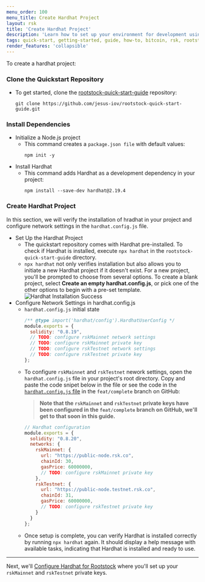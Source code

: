 ```yaml
---
menu_order: 100
menu_title: Create Hardhat Project
layout: rsk
title: 'Create Hardhat Project'
description: 'Learn how to set up your environment for development using Hardhat'
tags: quick-start, getting-started, guide, how-to, bitcoin, rsk, rootstock, blockchain
render_features: 'collapsible'
---
```


To create a hardhat project:

### Clone the Quickstart Repository

- To get started, clone the [rootstock-quick-start-guide](https://github.com/jesus-iov/rootstock-quick-start-guide.git) repository:
    ```shell
    git clone https://github.com/jesus-iov/rootstock-quick-start-guide.git
    ```

### Install Dependencies

[](#top "collapsible")
- Initialize a Node.js project
    - This command creates a `package.json file` with default values:
      ```shell
      npm init -y
      ```
- Install Hardhat
    - This command adds Hardhat as a development dependency in your project:
      ```shell
      npm install --save-dev hardhat@2.19.4
      ```

### Create Hardhat Project

In this section, we will verify the installation of hradhat in your project and configure network settings in the `hardhat.config.js` file.

[](#top "collapsible")
- Set Up the Hardhat Project
  - The quickstart repository comes with Hardhat pre-installed. To check if Hardhat is installed, execute `npx hardhat` in the `rootstock-quick-start-guide` directory.
  - `npx hardhat` not only verifies installation but also allows you to initiate a new Hardhat project if it doesn't exist. For a new project, you'll be prompted to choose from several options. To create a blank project, select **Create an empty hardhat.config.js**, or pick one of the other options to begin with a pre-set template.
    ![Hardhat Installation Success](/assets/img/guides/quickstart/hardhat/install-success.png)
- Configure Network Settings in hardhat.config.js
  - `hardhat.config.js` initial state
      ```js
      /** @type import('hardhat/config').HardhatUserConfig */
      module.exports = {
        solidity: "0.8.19",
        // TODO: configure rskMainnet network settings
        // TODO: configure rskMainnet private key
        // TODO: configure rskTestnet network settings
        // TODO: configure rskTestnet private key
      };
      ```
  - To configure `rskMainnet` and `rskTestnet` nework settings, open the `hardhat.config.js` file in your project's root directory. Copy and paste the code snipet below in the file or see the code in the [`hardhat.config.js` file](https://github.com/jesus-iov/rootstock-quick-start-guide/blob/feat/complete/hardhat.config.js) in the `feat/complete` branch on GitHub:
      > **Note that the `rskMainnet` and `rskTestnet` private keys have been configured in the `feat/complete` branch on GitHub, we'll get to that soon in this guide.**
      ```js
      // Hardhat configuration
      module.exports = {
        solidity: "0.8.20",
        networks: {
          rskMainnet: {
            url: "https://public-node.rsk.co",
            chainId: 30,
            gasPrice: 60000000,
            // TODO: configure rskMainnet private key
          },
          rskTestnet: {
            url: "https://public-node.testnet.rsk.co",
            chainId: 31,
            gasPrice: 60000000,
            // TODO: configure rskTestnet private key
          }
        }
      };
      ```
  - Once setup is complete, you can verify Hardhat is installed correctly by running `npx hardhat` again. It should display a help message with available tasks, indicating that Hardhat is installed and ready to use.

---
Next, we'll [Configure Hardhat for Rootstock](/guides/quickstart/hardhat/configure-hardhat/) where you'll set up your `rskMainnet` and `rskTestnet` private keys.

